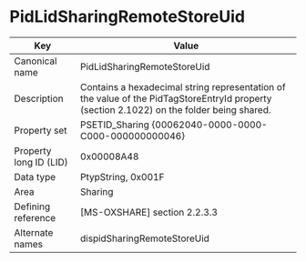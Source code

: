 # PidLidSharingRemoteStoreUid

| Key | Value |
|---|---|
| Canonical name | PidLidSharingRemoteStoreUid |
| Description | Contains a hexadecimal string representation of the value of the PidTagStoreEntryId property (section 2.1022) on the folder being shared. |
| Property set | PSETID_Sharing {00062040-0000-0000-C000-000000000046} |
| Property long ID (LID) | 0x00008A48 |
| Data type | PtypString, 0x001F |
| Area | Sharing |
| Defining reference | [MS-OXSHARE] section 2.2.3.3 |
| Alternate names | dispidSharingRemoteStoreUid |
